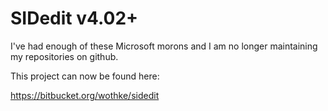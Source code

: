 # SIDedit v4.02+

I've had enough of these Microsoft morons and I am no longer maintaining
my repositories on github.

This project can now be found here:


https://bitbucket.org/wothke/sidedit